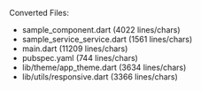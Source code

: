 Converted Files:
- sample_component.dart (4022 lines/chars)
- sample_service_service.dart (1561 lines/chars)
- main.dart (11209 lines/chars)
- pubspec.yaml (744 lines/chars)
- lib/theme/app_theme.dart (3634 lines/chars)
- lib/utils/responsive.dart (3366 lines/chars)
